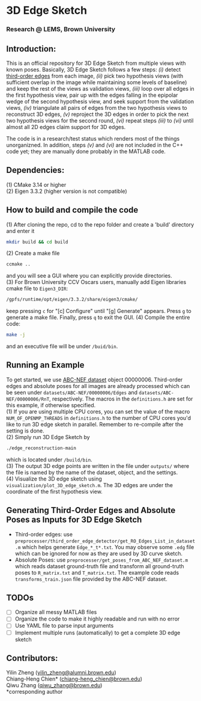 # 3D Edge Sketch
### Research @ LEMS, Brown University

## Introduction:
This is an official repository for 3D Edge Sketch from multiple views with known poses. Basically, 3D Edge Sketch follows a few steps: _(i)_ detect [third-order edges](https://github.com/C-H-Chien/Third-Order-Edge-Detector) from each image, _(ii)_ pick two hypothesis views (with sufficient overlap in the image while maintaining some levels of baseline) and keep the rest of the views as validation views, _(iii)_ loop over all edges in the first hypothesis view, pair up with the edges falling in the epipolar wedge of the second hypothesis view, and seek support from the validation views, _(iv)_ triangulate all pairs of edges from the two hypothesis views to reconstruct 3D edges, _(v)_ reproject the 3D edges in order to pick the next two hypothesis views for the second round, _(vi)_ repeat steps _(iii)_ to _(vi)_ until almost all 2D edges claim support for 3D edges. <br />

The code is in a research/test status which renders most of the things unorganizned. In addition, steps _(v)_ and _(vi)_ are not included in the C++ code yet; they are manually done probably in the MATLAB code.

## Dependencies:
(1) CMake 3.14 or higher <br />
(2) Eigen 3.3.2 (higher version is not compatible) <br />

## How to build and compile the code
(1) After cloning the repo, cd to the repo folder and create a 'build' directory and enter it
```bash
mkdir build && cd build
```
(2) Create a make file <br />
```bash
ccmake ..
```
and you will see a GUI where you can explicitly provide directories. <br />
(3) For Brown University CCV Oscars users, manually add Eigen libraries cmake file to ``Eigen3_DIR``:
```bash
/gpfs/runtime/opt/eigen/3.3.2/share/eigen3/cmake/
```
keep pressing ``c`` for "[c] Configure" until "[g] Generate" appears. Press ``g`` to generate a make file. Finally, press ``q`` to exit the GUI.
(4) Compile the entire code:
```bash
make -j
```
and an executive file will be under ``/buid/bin``. <br />

## Running an Example
To get started, we use [ABC-NEF dataset](https://github.com/yunfan1202/NEF_code?tab=readme-ov-file#evergreen_treedataset) object 00000006. Third-order edges and absolute poses for all images are already processed which can be seen under ``datasets/ABC-NEF/00000006/Edges`` and ``datasets/ABC-NEF/00000006/RnT``, respectively. The macros in the ``definitions.h`` are set for this example, if otherwise specified. <br />
(1) If you are using multiple CPU cores, you can set the value of the macro ``NUM_OF_OPENMP_THREADS`` in ``definitions.h`` to the number of CPU cores you'd like to run 3D edge sketch in parallel. Remember to re-compile after the setting is done. <br />
(2) Simply run 3D Edge Sketch by
```bash
./edge_reconstruction-main
```
which is located under ``/build/bin``. <br />
(3) The output 3D edge points are written in the file under ``outputs/`` where the file is named by the name of the dataset, object, and the settings. <br />
(4) Visualize the 3D edge sketch using ``visualization/plot_3D_edge_sketch.m``. The 3D edges are under the coordinate of the first hypothesis view.

## Generating Third-Order Edges and Absolute Poses as Inputs for 3D Edge Sketch
- Third-order edges: use ``preprocesser/third_order_edge_detector/get_RO_Edges_List_in_dataset.m`` which helps generate ``Edge_*_t*.txt``. You may observe some ``.edg`` file which can be ignored for now as they are used by 3D curve sketch.
- Absolute Poses: use ``preprocesser/get_poses_from_ABC_NEF_dataset.m`` which reads dataset ground-truth file and transform all ground-truth poses to ``R_matrix.txt`` and ``T_matrix.txt``. The example code reads ``transforms_train.json`` file provided by the ABC-NEF dataset.

## TODOs
- [ ] Organize all messy MATLAB files 
- [ ] Organize the code to make it highly readable and run with no error
- [ ] Use YAML file to parse input arguments
- [ ] Implement multiple runs (automatically) to get a complete 3D edge sketch

## Contributors:
Yilin Zheng (yilin_zheng@alumni.brown.edu) <br />
Chiang-Heng Chien* (chiang-heng_chien@brown.edu) <br />
Qiwu Zhang (qiwu_zhang@brown.edu) <br />
*corresponding author


